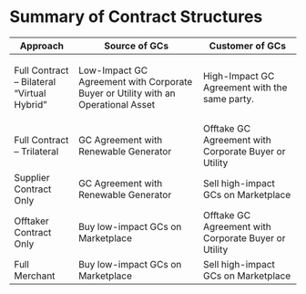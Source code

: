 # Summary of Contract Structures



| Approach                                             | Source of GCs                                                                     | Customer of GCs                                      |
| ---------------------------------------------------- | ---------------------------------------------------------------------------------- | ----------------------------------------------------- |
| <p>Full Contract – Bilateral<br>“Virtual Hybrid”</p> | Low-Impact GC Agreement with Corporate Buyer or Utility with an Operational Asset | High-Impact GC Agreement with the same party.        |
| Full Contract – Trilateral                           | GC Agreement with Renewable Generator                                             | Offtake GC Agreement with Corporate Buyer or Utility |
| Supplier Contract Only                               | GC Agreement with Renewable Generator                                             | Sell high-impact GCs on Marketplace                  |
| Offtaker Contract Only                               | Buy low-impact GCs on Marketplace                                                 | Offtake GC Agreement with Corporate Buyer or Utility |
| Full Merchant                                        | Buy low-impact GCs on Marketplace                                                 | Sell high-impact GCs on Marketplace                  |
